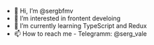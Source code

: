 - 👋 Hi, I’m @sergbfmv
- 👀 I’m interested in frontent develoing
- 🌱 I’m currently learning TypeScript and Redux
- 📫 How to reach me - Telegramm: @serg_vale

<!---
sergbfmv/sergbfmv is a ✨ special ✨ repository because its `README.md` (this file) appears on your GitHub profile.
You can click the Preview link to take a look at your changes.
--->
